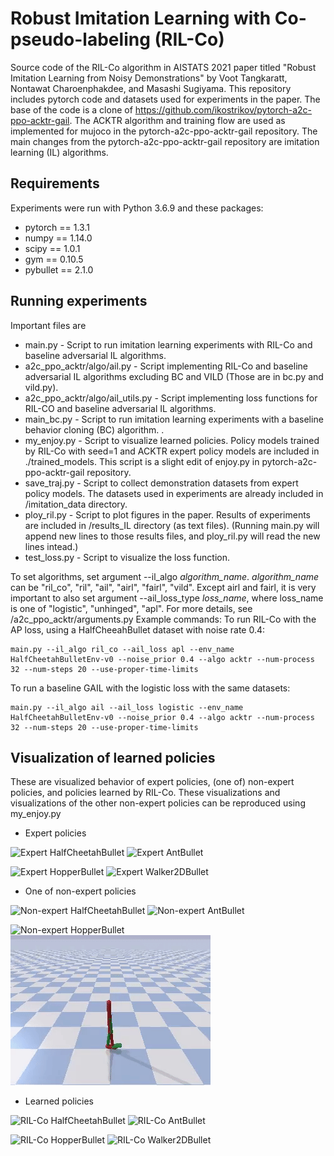 # Robust Imitation Learning with Co-pseudo-labeling (RIL-Co)
Source code of the RIL-Co algorithm in AISTATS 2021 paper titled "Robust Imitation Learning from Noisy Demonstrations" by Voot Tangkaratt, Nontawat Charoenphakdee, and Masashi Sugiyama.
This repository includes pytorch code and datasets used for experiments in the paper. 
The base of the code is a clone of https://github.com/ikostrikov/pytorch-a2c-ppo-acktr-gail. 
The ACKTR algorithm and training flow are used as implemented for mujoco in the pytorch-a2c-ppo-acktr-gail repository. 
The main changes from the pytorch-a2c-ppo-acktr-gail repository are imitation learning (IL) algorithms.

## Requirements
Experiments were run with Python 3.6.9 and these packages:
* pytorch == 1.3.1
* numpy == 1.14.0
* scipy == 1.0.1
* gym == 0.10.5
* pybullet == 2.1.0

## Running experiments
Important files are 
* main.py - Script to run imitation learning experiments with RIL-Co and baseline adversarial IL algorithms.
* a2c_ppo_acktr/algo/ail.py - Script implementing RIL-Co and baseline adversarial IL algorithms excluding BC and VILD (Those are in bc.py and vild.py).
* a2c_ppo_acktr/algo/ail_utils.py - Script implementing loss functions for RIL-CO and baseline adversarial IL algorithms.
* main_bc.py - Script to run imitation learning experiments with a baseline behavior cloning (BC) algorithm. .
* my_enjoy.py - Script to visualize learned policies. Policy models trained by RIL-Co with seed=1 and ACKTR expert policy models are included in ./trained_models. This script is a slight edit of enjoy.py in pytorch-a2c-ppo-acktr-gail repository.
* save_traj.py - Script to collect demonstration datasets from expert policy models. The datasets used in experiments are already included in /imitation_data directory.
* ploy_ril.py - Script to plot figures in the paper. Results of experiments are included in /results_IL directory (as text files). (Running main.py will append new lines to those results files, and ploy_ril.py will read the new lines intead.)
* test_loss.py - Script to visualize the loss function.

To set algorithms, set argument --il_algo *algorithm_name*.
*algorithm_name* can be "ril_co", "ril", "ail", "airl", "fairl", "vild".
Except airl and fairl, it is very important to also set argument --ail_loss_type *loss_name*, where loss_name is one of "logistic", "unhinged", "apl".
For more details, see /a2c_ppo_acktr/arguments.py
Example commands:
To run RIL-Co with the AP loss, using a HalfCheeahBullet dataset with noise rate 0.4:
```
main.py --il_algo ril_co --ail_loss apl --env_name HalfCheetahBulletEnv-v0 --noise_prior 0.4 --algo acktr --num-process 32 --num-steps 20 --use-proper-time-limits
```

To run a baseline GAIL with the logistic loss with the same datasets:
```
main.py --il_algo ail --ail_loss logistic --env_name HalfCheetahBulletEnv-v0 --noise_prior 0.4 --algo acktr --num-process 32 --num-steps 20 --use-proper-time-limits
```

## Visualization of learned policies
These are visualized behavior of expert policies, (one of) non-expert policies, and policies learned by RIL-Co. These visualizations and visualizations of the other non-expert policies can be reproduced using my_enjoy.py
* Expert policies

![](/videos/HalfCheetahBulletEnv-v0_expert/HalfCheetahBulletEnv-v0_expert.gif "Expert HalfCheetahBullet")
![](/videos/AntBulletEnv-v0_expert/AntBulletEnv-v0_expert.gif "Expert AntBullet")

![](/videos/HopperBulletEnv-v0_expert/HopperBulletEnv-v0_expert.gif "Expert HopperBullet")
![](/videos/Walker2DBulletEnv-v0_expert/Walker2DBulletEnv-v0_expert.gif "Expert Walker2DBullet")

* One of non-expert policies

![](/videos/HalfCheetahBulletEnv-v0_expertP0.4/HalfCheetahBulletEnv-v0_expertP0.4.gif "Non-expert HalfCheetahBullet")
![](/videos/AntBulletEnv-v0_expertP0.4/AntBulletEnv-v0_expertP0.4.gif "Non-expert AntBullet")

![](/videos/HopperBulletEnv-v0_expertP0.4/HopperBulletEnv-v0_expertP0.4.gif "Non-expert HopperBullet")
![](/videos/Walker2DBulletEnv-v0_expertP0.4/Walker2DBulletEnv-v0_expertP0.4.gif "Non-expert Walker2DBullet")

* Learned policies 

![](/videos/HalfCheetahBulletEnv-v0_rilco/HalfCheetahBulletEnv-v0_rilco.gif "RIL-Co HalfCheetahBullet")
![](/videos/AntBulletEnv-v0_rilco/AntBulletEnv-v0_rilco.gif "RIL-Co AntBullet")

![](/videos/HopperBulletEnv-v0_rilco/HopperBulletEnv-v0_rilco.gif "RIL-Co HopperBullet")
![](/videos/Walker2DBulletEnv-v0_rilco/Walker2DBulletEnv-v0_rilco.gif "RIL-Co Walker2DBullet")
